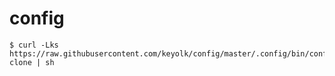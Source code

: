 # config

```
$ curl -Lks https://raw.githubusercontent.com/keyolk/config/master/.config/bin/config-clone | sh
```
